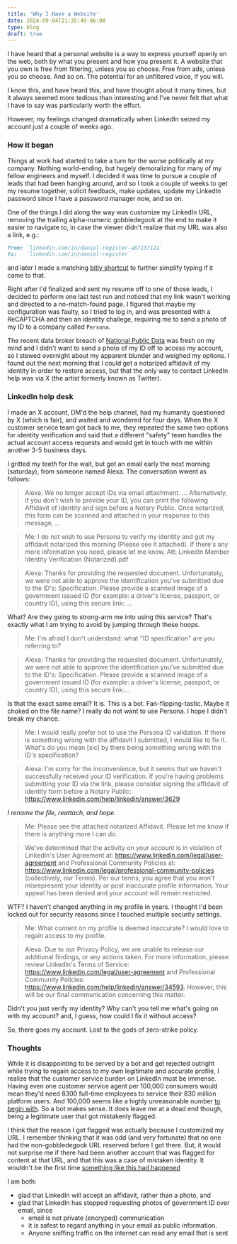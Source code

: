 ```yaml
---
title: 'Why I Have a Website'
date: 2024-09-04T21:35:49-06:00
type: blog
draft: true
---
```


I have heard that a personal website is a way to express yourself openly on the web, both by what you present and how you present it. A website that you own is free from filtering, unless you so choose. Free from ads, unless you so choose. And so on. The potential for an unfiltered voice, if you will. 

I know this, and have heard this, and have thought about it many times, but it always seemed more tedious than interesting and I've never felt that what I have to say was particularly worth the effort.

However, my feelings changed dramatically when LinkedIn seized my account just a couple of weeks ago.

### How it began

Things at work had started to take a turn for the worse politically at my company. Nothing world-ending, but hugely demoralizing for many of my fellow engineers and myself. I decided it was time to pursue a couple of leads that had been hanging around, and so I took a couple of weeks to get my resume together, solicit feedback, make updates, update my LinkedIn password since I have a password manager now, and so on.

One of the things I did along the way was customize my LinkedIn URL, removing the trailing alpha-numeric gobbledegook at the end to make it easier to navigate to, in case the viewer didn't realize that my URL was also a link, e.g.:
``` md
from: `linkedin.com/in/daniel-register-a8713712a`
to:   `linkedin.com/in/daniel-register`
```
and later I made a matching [bitly shortcut](https://bit.ly/daniel-register) to further simplify typing if it came to that.

Right after I'd finalized and sent my resume off to one of those leads, I decided to perform one last test run and noticed that my link wasn't working and directed to a no-match-found page. I figured that maybe my configuration was faulty, so I tried to log in, and was presented with a ReCAPTCHA and then an identity challege, requiring me to send a photo of my ID to a company called `Persona`.

The recent data broker breach of [National Public Data](https://techcrunch.com/2024/06/11/the-mystery-of-an-alleged-data-brokers-data-breach/) was fresh on my mind and I didn't want to send a photo of my ID off to access my account, so I stewed overnight about my apparent blunder and weighed my options. I found out the next morning that I could get a notarized affidavit of my identity in order to restore access, but that the only way to contact LinkedIn help was via X (the artist formerly known as Twitter).

### LinkedIn help desk

I made an X account, DM'd the help channel, had my humanity questioned by X (which is fair), and waited and wondered for four days. When the X customer service team got back to me, they repeated the same two options for identity verification and said that a different "safety" team handles the actual account access requests and would get in touch with me within another 3-5 business days.

I gritted my teeth for the wait, but got an email early the next morning (saturday), from someone named Alexa. The conversation wwent as follows:

> Alexa: We no longer accept IDs via email attachment. ... Alternatively, if you don't wish to provide your ID, you can print the following Affidavit of Identity and sign before a Notary Public. Once notarized, this form can be scanned and attached in your response to this message. ...

> Me: I do not wish to use Persona to verify my identity and got my affidavit notarized this morning (Please see it attached). If there's any more information you need, please let me know. Att: LinkedIn Member Identity Verification (Notarized).pdf

> Alexa: Thanks for providing the requested document. Unfortunately, we were not able to approve the identification you've submitted due to the ID's: Specification. Please provide a scanned image of a government issued ID (for example: a driver's license, passport, or country ID), using this secure link: ...

What? Are they going to strong-arm me into using this service? That's exactly what I am trying to avoid by jumping through these hoops.

> Me: I'm afraid I don't understand: what "ID specification" are you referring to?

> Alexa: Thanks for providing the requested document. Unfortunately, we were not able to approve the identification you've submitted due to the ID's: Specification. Please provide a scanned image of a government issued ID (for example: a driver's license, passport, or country ID), using this secure link:...

Is that the exact same email? It is. This is a bot. Fan-flipping-tastic. Maybe it choked on the file name? I really do not want to use Persona. I hope I didn't break my chance.

> Me: I would really prefer not to use the Persona ID validation. If there is something wrong with the affidavit I submitted, I would like to fix it. What's do you mean \[sic\] by there being something wrong with the ID's specification?

> Alexa: I'm sorry for the inconvenience, but it seems that we haven't successfully received your ID verification. If you're having problems submitting your ID via the link, please consider signing the affidavit of identity form before a Notary Public: https://www.linkedin.com/help/linkedin/answer/3629

*I rename the file, reattach, and hope.*

> Me: Please see the attached notarized Affidavit. Please let me know if there is anything more I can do.

> We've determined that the activity on your account is in violation of LinkedIn's User Agreement at: https://www.linkedin.com/legal/user-agreement and Professional Community Policies at: https://www.linkedin.com/legal/professional-community-policies (collectively, our Terms). Per our terms, you agree that you won't misrepresent your identity or post inaccurate profile information. Your appeal has been denied and your account will remain restricted.

WTF? I haven't changed anything in my profile in years. I thought I'd been locked out for security reasons since I touched multiple security settings.

> Me: What content on my profile is deemed inaccurate? I would love to regain access to my profile.

> Alexa: Due to our Privacy Policy, we are unable to release our additional findings, or any actions taken. For more information, please review LinkedIn's Terms of Service: https://www.linkedin.com/legal/user-agreement and Professional Community Policies: https://www.linkedin.com/help/linkedin/answer/34593. However, this will be our final communication concerning this matter.

Didn't you just verify my identity? Why can't you tell me what's going on with my account? and, I guess, how could I fix it without access? 

So, there goes my account. Lost to the gods of zero-strike policy.

### Thoughts

While it is disappointing to be served by a bot and get rejected outright while trying to regain access to my own legitimate and accurate profile, I realize that the customer service burden on LinkedIn must be immense. Having even one customer service agent per 100,000 consumers would mean they'd need 8300 full-time employees to service their 830 million platform users. And 100,000 seems like a highly unreasonable number [to begin with](blog/10-rules/#take-a-wag-with-10). So a bot makes sense. It does leave me at a dead end though, being a legitimate user that got mistakenly flagged.

I think that the reason I got flagged was actually because I customized my URL. I remember thinking that it was odd (and very fortunate) that no one had the non-gobbledegook URL reserved before I got there. But, it would not surprise me if there had been another account that was flagged for content at that URL, and that this was a case of mistaken identity. It wouldn't be the first time [something like this had happened](https://www.wired.com/story/null-license-plate-landed-one-hacker-ticket-hell/)

I am both:
* glad that LinkedIn will accept an affidavit, rather than a photo, and
* glad that LinkedIn has stopped requesting photos of government ID over email, since
    * email is not private (encryped) communication
    * it is safest to regard anything in your email as public information. 
    * Anyone sniffing traffic on the internet can read any email that is sent